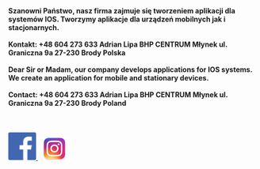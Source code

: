 

<b>
Szanowni Państwo,
nasz firma zajmuje się tworzeniem aplikacji dla systemów IOS.
Tworzymy aplikacje dla urządzeń mobilnych jak i stacjonarnych.
<br><br>
Kontakt:
+48 604 273 633
Adrian Lipa BHP CENTRUM
Młynek ul. Graniczna 9a
27-230 Brody
Polska
<br><br>
Dear Sir or Madam,
our company develops applications for IOS systems.
We create an application for mobile and stationary devices.
<br><br>
Contact:
+48 604 273 633
Adrian Lipa BHP CENTRUM
Młynek ul. Graniczna 9a
27-230 Brody
Poland
  <br><br><br><br>
<a href="https://www.facebook.com/bhpcentrum/">
<img src="FB.png" width="56" height="56" alt="FB">
</a>
<a href="https://www.facebook.com/bhpcentrum/">
<img src="INSTA.png" width="70" height="45" alt="IN">
  </a>

